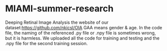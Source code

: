 # MIAMI-summer-research
Deeping Retinal Image Analysis
the website of our dataset:https://github.com/nkicsl/OIA
GAA means gender & age.
In the code file, the naming of the referenced .py file or .npy file is sometimes wrong, but it is harmless.
We uploaded all the code for training and testing and the .npy file for the second training session.
